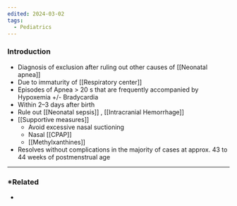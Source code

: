 ```yaml
---
edited: 2024-03-02
tags:
  - Pediatrics
---
```

### Introduction
- Diagnosis of exclusion after ruling out other causes of [[Neonatal apnea]] 
- Due to immaturity of [[Respiratory center]] 
- Episodes of Apnea > 20 s that are frequently accompanied by Hypoxemia +/- Bradycardia
- Within 2–3 days after birth
- Rule out [[Neonatal sepsis]] , [[Intracranial Hemorrhage]] 
- [[Supportive measures]] 
	- Avoid excessive nasal suctioning
	- Nasal [[CPAP]]
	- [[Methylxanthines]] 
- Resolves without complications in the majority of cases at approx. 43 to 44 weeks of postmenstrual age

---
### *Related
- 
